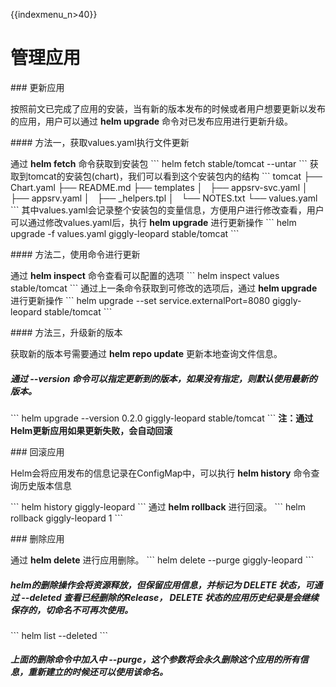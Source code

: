 {{indexmenu_n>40}}

# 管理应用

\#\#\# 更新应用

按照前文已完成了应用的安装，当有新的版本发布的时候或者用户想要更新以发布的应用，用户可以通过 **helm upgrade**
命令对已发布应用进行更新升级。

\#\#\#\# 方法一，获取values.yaml执行文件更新

通过 **helm fetch** 命令获取到安装包 \`\`\` helm fetch stable/tomcat --untar
\`\`\` 获取到tomcat的安装包(chart)，我们可以看到这个安装包内的结构 \`\`\` tomcat ├── Chart.yaml
├── README.md ├── templates │   ├── appsrv-svc.yaml │   ├── appsrv.yaml
│   ├── \_helpers.tpl │   └── NOTES.txt └── values.yaml \`\`\`
其中values.yaml会记录整个安装包的变量信息，方便用户进行修改查看，用户可以通过修改values.yaml后，执行 **helm
upgrade** 进行更新操作 \`\`\` helm upgrade -f values.yaml giggly-leopard
stable/tomcat \`\`\`

\#\#\#\# 方法二，使用命令进行更新

通过 **helm inspect** 命令查看可以配置的选项 \`\`\` helm inspect values stable/tomcat
\`\`\` 通过上一条命令获取到可修改的选项后，通过 **helm upgrade** 进行更新操作 \`\`\` helm upgrade
--set service.externalPort=8080 giggly-leopard stable/tomcat \`\`\`

\#\#\#\# 方法三，升级新的版本

获取新的版本号需要通过 **helm repo update** 更新本地查询文件信息。

##### 通过 --version 命令可以指定更新到的版本，如果没有指定，则默认使用最新的版本。

\`\`\` helm upgrade --version 0.2.0 giggly-leopard stable/tomcat \`\`\`
**注：通过Helm更新应用如果更新失败，会自动回滚**

\#\#\# 回滚应用

Helm会将应用发布的信息记录在ConfigMap中，可以执行 **helm history** 命令查询历史版本信息

\`\`\` helm history giggly-leopard \`\`\` 通过 **helm rollback** 进行回滚。
\`\`\` helm rollback giggly-leopard 1 \`\`\`

\#\#\# 删除应用

通过 **helm delete** 进行应用删除。 \`\`\` helm delete --purge giggly-leopard
\`\`\`

##### helm的删除操作会将资源释放，但保留应用信息，并标记为 DELETE 状态，可通过 --deleted 查看已经删除的Release， DELETE 状态的应用历史纪录是会继续保存的，切命名不可再次使用。

\`\`\` helm list --deleted \`\`\`

##### 上面的删除命令中加入中 --purge，这个参数将会永久删除这个应用的所有信息，重新建立的时候还可以使用该命名。
